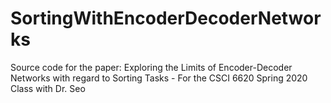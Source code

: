 # SortingWithEncoderDecoderNetworks
Source code for the paper: Exploring the Limits of Encoder-Decoder Networks with regard to Sorting Tasks - For the CSCI 6620 Spring 2020 Class with Dr. Seo
